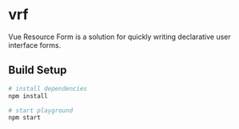 # vrf

Vue Resource Form is a solution for quickly writing declarative user interface forms.

>

## Build Setup

``` bash
# install dependencies
npm install

# start playground
npm start
```

